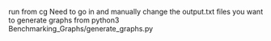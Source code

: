 run from cg
Need to go in and manually change the output.txt files you want to generate graphs from 
python3 Benchmarking_Graphs/generate_graphs.py

